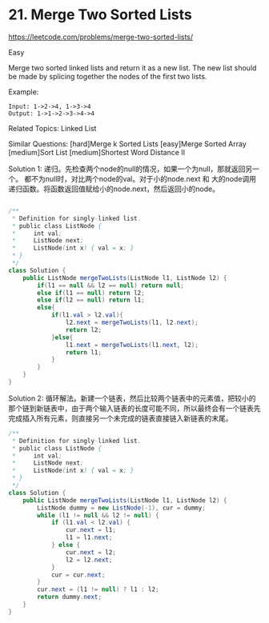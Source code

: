 # 21. Merge Two Sorted Lists
<https://leetcode.com/problems/merge-two-sorted-lists/>

Easy

Merge two sorted linked lists and return it as a new list. The new list should be made by splicing together the nodes of the first two lists.

Example:

    Input: 1->2->4, 1->3->4
    Output: 1->1->2->3->4->4
    
Related Topics: Linked List

Similar Questions:
    [hard]Merge k Sorted Lists
    [easy]Merge Sorted Array
    [medium]Sort List
    [medium]Shortest Word Distance II


Solution 1: 
递归。先检查两个node的null的情况，如果一个为null，那就返回另一个。
都不为null时，对比两个node的val。对于小的node.next 和 大的node调用递归函数。将函数返回值赋给小的node.next，然后返回小的node。
```java

/**
 * Definition for singly-linked list.
 * public class ListNode {
 *     int val;
 *     ListNode next;
 *     ListNode(int x) { val = x; }
 * }
 */
class Solution {
    public ListNode mergeTwoLists(ListNode l1, ListNode l2) {
        if(l1 == null && l2 == null) return null;
        else if(l1 == null) return l2;
        else if(l2 == null) return l1;
        else{
            if(l1.val > l2.val){
                l2.next = mergeTwoLists(l1, l2.next);
                return l2;
            }else{
                l1.next = mergeTwoLists(l1.next, l2);
                return l1;
            }
        }
    }
}

```
Solution 2:
循环解法。新建一个链表，然后比较两个链表中的元素值，把较小的那个链到新链表中，由于两个输入链表的长度可能不同，所以最终会有一个链表先完成插入所有元素，则直接另一个未完成的链表直接链入新链表的末尾。
```java
/**
 * Definition for singly-linked list.
 * public class ListNode {
 *     int val;
 *     ListNode next;
 *     ListNode(int x) { val = x; }
 * }
 */
class Solution {
    public ListNode mergeTwoLists(ListNode l1, ListNode l2) {
        ListNode dummy = new ListNode(-1), cur = dummy;
        while (l1 != null && l2 != null) {
            if (l1.val < l2.val) {
                cur.next = l1;
                l1 = l1.next;
            } else {
                cur.next = l2;
                l2 = l2.next;
            }
            cur = cur.next;
        }
        cur.next = (l1 != null) ? l1 : l2;
        return dummy.next;
    }
}
```